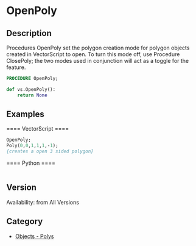 # OpenPoly

## Description
Procedures OpenPoly set the polygon creation mode for polygon objects created in VectorScript to open. To turn this mode off, use Procedure ClosePoly; the two modes used in conjunction will act as a toggle for the feature.

```pascal
PROCEDURE OpenPoly;
```

```python
def vs.OpenPoly():
    return None
```

## Examples
==== VectorScript ====
```pascal
OpenPoly;
Poly(0,0,1,1,1,-1);
{creates a open 3 sided polygon}
```
==== Python ====
```python

```

## Version
Availability: from All Versions

## Category
* [Objects - Polys](../Categories/Objects%20-%20Polys.md)
